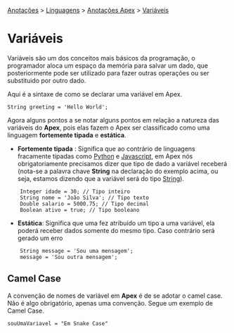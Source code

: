 <link rel="stylesheet" type="text/css" href="../../CSS/dark-theme.css">

[Anotações](../../) > [Linguagens](../Index.md) > [Anotações Apex](./Index.md) > [Variáveis](./Variaveis.md)

# Variáveis

Variáveis são um dos conceitos mais básicos da programação, o programador aloca um espaço da memória para salvar um dado, que posteriormente pode ser utilizado para fazer outras operações ou ser substituido por outro dado.

Aqui é a sintaxe de como se declarar uma variável em Apex.

```apex
String greeting = 'Hello World';
```

Agora alguns pontos a se notar alguns pontos em relação a natureza das variáveis do **Apex**, pois elas fazem o Apex ser classificado como uma linguagem **fortemente tipada** e **estática**.

- **Fortemente tipada** : Significa que ao contrário de linguagens fracamente tipadas como [Python](../Python/Index.md) e [Javascript](../Javascript/Index.md), em Apex nós obrigatoriamente precisamos dizer que tipo de dado a variável receberá (nota-se a palavra chave **String** na declaração do exemplo acima, ou seja, estamos dizendo que a variável será do tipo [String](./String.md)).
  
```apex
    Integer idade = 30; // Tipo inteiro
    String nome = 'João Silva'; // Tipo texto
    Double salario = 5000.75; // Tipo decimal
    Boolean ativo = true; // Tipo booleano
```

- **Estática**: Significa que uma fez atribuído um tipo a uma variável, ela poderá receber dados somente do mesmo tipo. Caso contrário será gerado um erro

```apex
    String message = 'Sou uma mensagem';
    message = 'Sou outra mensagem';
```

## Camel Case

A convenção de nomes de variável em **Apex** é de se adotar o camel case. Não é algo obrigatório, apenas uma convenção. Segue um exemplo de Camel Case.

```apex
souUmaVariavel = "Em Snake Case"
```
